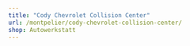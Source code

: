 ```yaml
---
title: "Cody Chevrolet Collision Center"
url: /montpelier/cody-chevrolet-collision-center/
shop: Autowerkstatt
---
```

